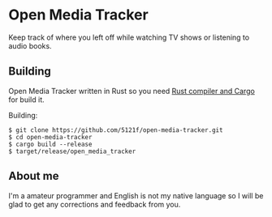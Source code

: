 # Open Media Tracker

Keep track of where you left off while watching TV shows or listening to audio
books.

## Building

Open Media Tracker written in Rust so you need
[Rust compiler and Cargo](https://www.rust-lang.org) for build it.

Building:

```
$ git clone https://github.com/5121f/open-media-tracker.git
$ cd open-media-tracker
$ cargo build --release
$ target/release/open_media_tracker
```

## About me

I'm a amateur programmer and English is not my native language so I will be
glad to get any corrections and feedback from you.
